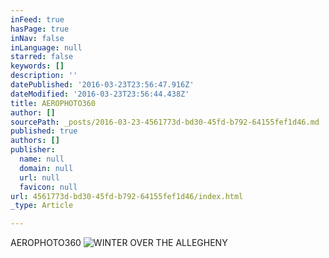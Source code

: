 ```yaml
---
inFeed: true
hasPage: true
inNav: false
inLanguage: null
starred: false
keywords: []
description: ''
datePublished: '2016-03-23T23:56:47.916Z'
dateModified: '2016-03-23T23:56:44.438Z'
title: AEROPHOTO360
author: []
sourcePath: _posts/2016-03-23-4561773d-bd30-45fd-b792-64155fef1d46.md
published: true
authors: []
publisher:
  name: null
  domain: null
  url: null
  favicon: null
url: 4561773d-bd30-45fd-b792-64155fef1d46/index.html
_type: Article

---
```

AEROPHOTO360
![WINTER OVER THE ALLEGHENY](https://the-grid-user-content.s3-us-west-2.amazonaws.com/7fc9883e-843f-40d1-8172-e0697000241a.jpg)